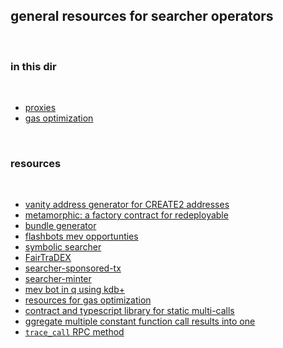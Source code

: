 ## general resources for searcher operators

<br>

### in this dir

<br>

* [proxies](proxies)
* [gas optimization](gas_optimization)

<br>


### resources

<br>

* [vanity address generator for CREATE2 addresses](https://github.com/johguse/ERADICATE2)
* [metamorphic: a factory contract for redeployable](https://github.com/0age/metamorphic)
* [bundle generator](https://github.com/Alcibiades-Capital/mev_bundle_generator)
* [flashbots mev opportunties](https://github.com/flashbots/mev-job-board)
* [symbolic searcher](https://github.com/bzhang42/symbolic-searcher)
* [FairTraDEX](https://github.com/MEVProof/Contracts)
* [searcher-sponsored-tx](https://github.com/flashbots/searcher-sponsored-tx)
* [searcher-minter](https://github.com/flashbots/searcher-minter)
* [mev bot in q using kdb+](https://github.com/sambacha/q-evm)
* [resources for gas optimization](https://github.com/go-outside-labs/web3-solidity/blob/main/saving_gas/README.md)
* [contract and typescript library for static multi-calls](https://github.com/indexed-finance/multicall)
* [ggregate multiple constant function call results into one](https://github.com/makerdao/multicall)
* [`trace_call` RPC method](https://www.quicknode.com/docs/ethereum/trace_call)

